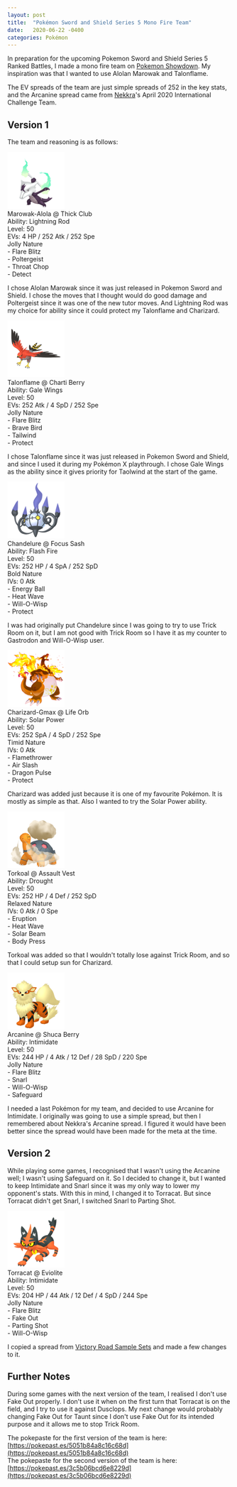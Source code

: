 ```yaml
---
layout: post
title:  "Pokémon Sword and Shield Series 5 Mono Fire Team"
date:   2020-06-22 -0400
categories: Pokémon
---
```


In preparation for the upcoming Pokemon Sword and Shield Series 5 Ranked Battles, I made a mono fire team on [Pokemon Showdown](https://play.pokemonshowdown.com/). My inspiration was that I wanted to use Alolan Marowak and Talonflame.

The EV spreads of the team are just simple spreads of 252 in the key stats, and the Arcanine spread came from [Nekkra](https://twitter.com/NekkraGaming)'s April 2020 International Challenge Team.

## Version 1

The team and reasoning is as follows:

![Alolan Marowak](/images/pokemon/pkm/105-marowak-alolan.png) <br>
Marowak-Alola @ Thick Club <br>
Ability: Lightning Rod <br>
Level: 50 <br>
EVs: 4 HP / 252 Atk / 252 Spe <br>
Jolly Nature <br>
\- Flare Blitz <br>
\- Poltergeist <br>
\- Throat Chop <br>
\- Detect <br>

I chose Alolan Marowak since it was just released in Pokemon Sword and Shield. I chose the moves that I thought would do good damage and Poltergeist since it was one of the new tutor moves. And Lightning Rod was my choice for ability since it could protect my Talonflame and Charizard.

![Talonflame](/images/pokemon/pkm/663-talonflame.png) <br>
Talonflame @ Charti Berry <br>
Ability: Gale Wings <br>
Level: 50 <br>
EVs: 252 Atk / 4 SpD / 252 Spe <br>
Jolly Nature <br>
\- Flare Blitz <br>
\- Brave Bird <br>
\- Tailwind <br>
\- Protect <br>

I chose Talonflame since it was just released in Pokemon Sword and Shield, and since I used it during my Pokémon X playthrough. I chose Gale Wings as the ability since it gives priority for Taolwind at the start of the game.

![Chandelure](/images/pokemon/pkm/609-chandelure.png) <br>
Chandelure @ Focus Sash <br>
Ability: Flash Fire <br>
Level: 50 <br>
EVs: 252 HP / 4 SpA / 252 SpD <br>
Bold Nature <br>
IVs: 0 Atk <br>
\- Energy Ball <br>
\- Heat Wave <br>
\- Will-O-Wisp <br>
\- Protect <br>

I was had originally put Chandelure since I was going to try to use Trick Room on it, but I am not good with Trick Room so I have it as my counter to Gastrodon and Will-O-Wisp user.

![Gigantamax Charizard](/images/pokemon/pkm/006-charizard-gigantamax.png) <br>
Charizard-Gmax @ Life Orb <br>
Ability: Solar Power <br>
Level: 50 <br>
EVs: 252 SpA / 4 SpD / 252 Spe <br>
Timid Nature <br>
IVs: 0 Atk <br>
\- Flamethrower <br>
\- Air Slash <br>
\- Dragon Pulse <br>
\- Protect <br>

Charizard was added just because it is one of my favourite Pokémon. It is mostly as simple as that. Also I wanted to try the Solar Power ability.

![Torkoal](/images/pokemon/pkm/324-torkoal.png) <br>
Torkoal @ Assault Vest <br>
Ability: Drought <br>
Level: 50 <br>
EVs: 252 HP / 4 Def / 252 SpD <br>
Relaxed Nature <br>
IVs: 0 Atk / 0 Spe <br>
\- Eruption <br>
\- Heat Wave <br>
\- Solar Beam <br>
\- Body Press <br>

Torkoal was added so that I wouldn't totally lose against Trick Room, and so that I could setup sun for Charizard.

![Arcanine](/images/pokemon/pkm/059-arcanine.png) <br>
Arcanine @ Shuca Berry <br>
Ability: Intimidate <br>
Level: 50 <br>
EVs: 244 HP / 4 Atk / 12 Def / 28 SpD / 220 Spe <br>
Jolly Nature <br>
\- Flare Blitz <br>
\- Snarl <br>
\- Will-O-Wisp <br>
\- Safeguard <br>

I needed a last Pokémon for my team, and decided to use Arcanine for Intimidate. I originally was going to use a simple spread, but then I remembered about Nekkra's Arcanine spread. I figured it would have been better since the spread would have been made for the meta at the time.

## Version 2

While playing some games, I recognised that I wasn't using the Arcanine well; I wasn't using Safeguard on it. So I decided to change it, but I wanted to keep Intimidate and Snarl since it was my only way to lower my opponent's stats. With this in mind, I changed it to Torracat. But since Torracat didn't get Snarl, I switched Snarl to Parting Shot.

![Torracat](/images/pokemon/pkm/726-torracat.png) <br>
Torracat @ Eviolite  <br>
Ability: Intimidate  <br>
Level: 50  <br>
EVs: 204 HP / 44 Atk / 12 Def / 4 SpD / 244 Spe  <br>
Jolly Nature  <br>
\- Flare Blitz  <br>
\- Fake Out  <br>
\- Parting Shot  <br>
\- Will-O-Wisp  <br>

I copied a spread from [Victory Road Sample Sets](https://victoryroadvgc.com/sample-sets-vgc-2020-sword-shield/) and made a few changes to it.

## Further Notes

During some games with the next version of the team, I realised I don't use Fake Out properly. I don't use it when on the first turn that Torracat is on the field, and I try to use it against Dusclops. My next change would probably changing Fake Out for Taunt since I don't use Fake Out for its intended purpose and it allows me to stop Trick Room.


The pokepaste for the first version of the team is here: [https://pokepast.es/5051b84a8c16c68d](https://pokepast.es/5051b84a8c16c68d) <br>
The pokepaste for the second version of the team is here: [https://pokepast.es/3c5b06bcd6e8229d](https://pokepast.es/3c5b06bcd6e8229d)

